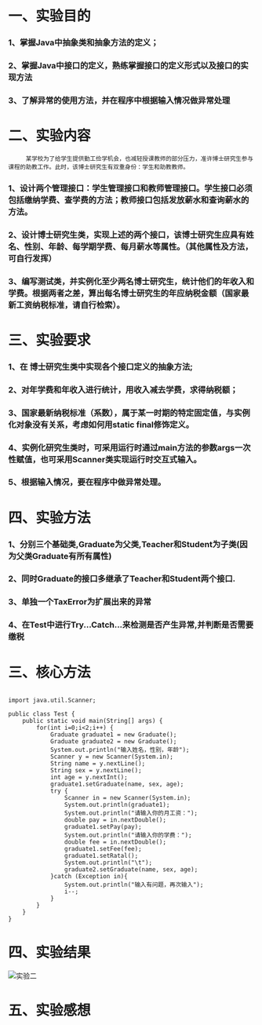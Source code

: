 # 一、实验目的
  ### 1、掌握Java中抽象类和抽象方法的定义； 
  ### 2、掌握Java中接口的定义，熟练掌握接口的定义形式以及接口的实现方法
  ### 3、了解异常的使用方法，并在程序中根据输入情况做异常处理

# 二、实验内容

         某学校为了给学生提供勤工俭学机会，也减轻授课教师的部分压力，准许博士研究生参与课程的助教工作。此时，该博士研究生有双重身份：学生和助教教师。
  ### 1、设计两个管理接口：学生管理接口和教师管理接口。学生接口必须包括缴纳学费、查学费的方法；教师接口包括发放薪水和查询薪水的方法。
  ### 2、设计博士研究生类，实现上述的两个接口，该博士研究生应具有姓名、性别、年龄、每学期学费、每月薪水等属性。（其他属性及方法，可自行发挥）
  ### 3、编写测试类，并实例化至少两名博士研究生，统计他们的年收入和学费。根据两者之差，算出每名博士研究生的年应纳税金额（国家最新工资纳税标准，请自行检索）。


# 三、实验要求
  ### 1、在 博士研究生类中实现各个接口定义的抽象方法;
  ### 2、对年学费和年收入进行统计，用收入减去学费，求得纳税额；
  ### 3、国家最新纳税标准（系数），属于某一时期的特定固定值，与实例化对象没有关系，考虑如何用static  final修饰定义。
  ### 4、实例化研究生类时，可采用运行时通过main方法的参数args一次性赋值，也可采用Scanner类实现运行时交互式输入。
  ### 5、根据输入情况，要在程序中做异常处理。
  
# 四、实验方法
  ### 1、分别三个基础类,Graduate为父类,Teacher和Student为子类(因为父类Graduate有所有属性)
  ### 2、同时Graduate的接口多继承了Teacher和Student两个接口.
  ### 3、单独一个TaxError为扩展出来的异常
  ### 4、在Test中进行Try...Catch...来检测是否产生异常,并判断是否需要缴税
  
# 三、核心方法
```package sy4;

import java.util.Scanner;

public class Test {
    public static void main(String[] args) {
        for(int i=0;i<2;i++) {
            Graduate graduate1 = new Graduate();
            Graduate graduate2 = new Graduate();
            System.out.println("输入姓名，性别，年龄");
            Scanner y = new Scanner(System.in);
            String name = y.nextLine();
            String sex = y.nextLine();
            int age = y.nextInt();
            graduate1.setGraduate(name, sex, age);
            try {
                Scanner in = new Scanner(System.in);
                System.out.println(graduate1);
                System.out.println("请输入你的月工资：");
                double pay = in.nextDouble();
                graduate1.setPay(pay);
                System.out.println("请输入你的学费：");
                double fee = in.nextDouble();
                graduate1.setFee(fee);
                graduate1.setRatal();
                System.out.println("\t");
                graduate2.setGraduate(name, sex, age);
            }catch (Exception in){
                System.out.println("输入有问题，再次输入");
                i--;
            }
        }
    }
}

```

# 四、实验结果

![实验二](https://github.com/wangruifengwrf/Java-/blob/main/%E5%AE%9E%E9%AA%8C%E4%BA%8C.png)


# 五、实验感想

